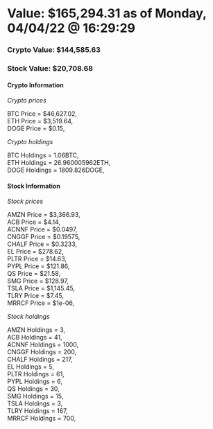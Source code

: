 # Value: $165,294.31 as of Monday, 04/04/22 @ 16:29:29 

### Crypto Value: $144,585.63

### Stock Value: $20,708.68

#### Crypto Information 
*Crypto prices* 

BTC Price = $46,627.02,  
ETH Price = $3,519.64,  
DOGE Price = $0.15,  


*Crypto holdings* 

BTC Holdings = 1.06BTC,  
ETH Holdings = 26.960005962ETH,  
DOGE Holdings = 1809.826DOGE,  


#### Stock Information 

*Stock prices* 

AMZN Price = $3,366.93,  
ACB Price = $4.14,  
ACNNF Price = $0.0497,  
CNGGF Price = $0.19575,  
CHALF Price = $0.3233,  
EL Price = $278.62,  
PLTR Price = $14.63,  
PYPL Price = $121.86,  
QS Price = $21.58,  
SMG Price = $128.97,  
TSLA Price = $1,145.45,  
TLRY Price = $7.45,  
MRRCF Price = $1e-06,  


*Stock holdings* 

AMZN Holdings = 3,  
ACB Holdings = 41,  
ACNNF Holdings = 1000,  
CNGGF Holdings = 200,  
CHALF Holdings = 217,  
EL Holdings = 5,  
PLTR Holdings = 61,  
PYPL Holdings = 6,  
QS Holdings = 30,  
SMG Holdings = 15,  
TSLA Holdings = 3,  
TLRY Holdings = 167,  
MRRCF Holdings = 700,  


